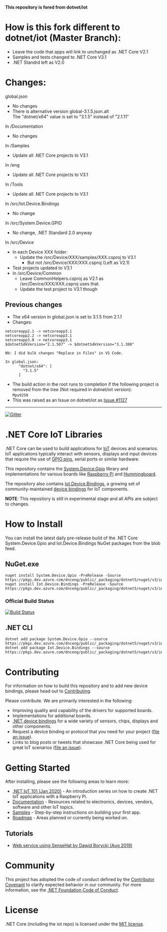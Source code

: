 **This repository is fored from dotnet/iot**

# How is this fork different to dotnet/iot (Master Branch):
  - Leave the code that apps will link to unchanged as .NET Core V2.1
  - Samples and tests changed to .NET Core V3.1
  - .NET Standrd left as V2.0

# Changes:

global.json
  - No changes
  - There is alternative version global-3.1.5.json.alt  
  The "dotnet/x64" value is set to "3.1.5" instead of "2.1.11"

In /Documentation
  - No changes

In /Samples
  - Update all .NET Core projects to V3.1

In /eng
  - Update all .NET Core projects to V3.1

In /Tools
  - Update all .NET Core projects to V3.1

In /src/Iot.Device.Bindings
  - No change

In /src/System.Device.GPIO
  - No change,  .NET Standard 2.0 anyway

In /src/Device
  - In each Device XXX folder:
    - Update the /src/Device/XXX/samples/XXX.csproj to V3.1
      - But not /src/Device/XXX/XXX.csproj (Left as V2.1)
  - Test projects updated to V3.1
  - In /src/Device/Common
    - Leave CommonHelpers.csproj as V2.1   as /src/Device/XXX/XXX.csproj uses that.
    - Update the test project to V3.1 though

## Previous changes 

- The x64 version in global.json is set to 3.1.5 from 2.1.1
- Changes:
```
netcoreapp2.1 -> netcoreapp3.1
netcoreapp2.2 -> netcoreapp3.1
netcoreapp3.0 -> netcoreapp3.1
$dotnetSdkVersion="2.1.507" -> $dotnetSdkVersion="3.1.300"

Nb: I did bulk changes "Replace in Files" in VS Code.

In global.json:
      "dotnet/x64": [
        "3.1.5"
      ]
 ```  
 - The build action in the root runs to completion if the following project is removed from the tree (Not required in dotnet/iot version):  
   ```Mpu9250```
 - This was raised as an Issue on dotnet/iot as [Issue #1127](https://github.com/dotnet/iot/issues/1127)

<hr>

[![Gitter](https://badges.gitter.im/Join%20Chat.svg)](https://gitter.im/dotnet/iot)

# .NET Core IoT Libraries

.NET Core can be used to build applications for [IoT](https://en.wikipedia.org/wiki/Internet_of_things) devices and scenarios. IoT applications typically interact with sensors, displays and input devices that require the use of [GPIO pins](https://en.wikipedia.org/wiki/General-purpose_input/output), serial ports or similar hardware.

This repository contains the [System.Device.Gpio](https://www.nuget.org/packages/System.Device.Gpio) library and implementations for various boards like [Raspberry Pi](https://www.raspberrypi.org/) and [Hummingboard](https://www.solid-run.com/nxp-family/hummingboard/).

The repository also contains [Iot.Device.Bindings](https://www.nuget.org/packages/Iot.Device.Bindings), a growing set of community-maintained [device bindings](src/devices/README.md) for IoT components.

**NOTE**: This repository is still in experimental stage and all APIs are subject to changes.

# How to Install

You can install the latest daily pre-release build of the .NET Core System.Device.Gpio and Iot.Device.Bindings NuGet packages from the blob feed.
  
## NuGet.exe
~~~~
nuget install System.Device.Gpio -PreRelease -Source https://pkgs.dev.azure.com/dnceng/public/_packaging/dotnet5/nuget/v3/index.json
nuget install Iot.Device.Bindings -PreRelease -Source https://pkgs.dev.azure.com/dnceng/public/_packaging/dotnet5/nuget/v3/index.json
~~~~
### Official Build Status
[![Build Status](https://dev.azure.com/dnceng/public/_apis/build/status/dotnet/iot/dotnet.iot.github?branchName=master)](https://dev.azure.com/dnceng/public/_build/latest?definitionId=268&branchName=master)

## .NET CLI
~~~~
dotnet add package System.Device.Gpio --source https://pkgs.dev.azure.com/dnceng/public/_packaging/dotnet5/nuget/v3/index.json
dotnet add package Iot.Device.Bindings --source https://pkgs.dev.azure.com/dnceng/public/_packaging/dotnet5/nuget/v3/index.json
~~~~

# Contributing

For information on how to build this repository and to add new device bindings, please head out to [Contributing](Documentation/CONTRIBUTING.md).

Please contribute. We are primarily interested in the following:

* Improving quality and capability of the drivers for supported boards.
* Implementations for additional boards.
* [.NET device bindings](src/devices) for a wide variety of sensors, chips, displays and other components.
* Request a device binding or protocol that you need for your project ([file an issue](https://github.com/dotnet/iot/issues)).
* Links to blog posts or tweets that showcase .NET Core being used for great IoT scenarios ([file an issue](https://github.com/dotnet/iot/issues)).

# Getting Started

After installing, please see the following areas to learn more:

* [.NET IoT 101 (Jan 2020)](https://channel9.msdn.com/Series/IoT-101) - An introduction series on how to create .NET IoT applications with a Raspberry Pi.
* [Documentation](Documentation/README.md) - Resources related to electronics, devices, vendors, software and other IoT topics.
* [Samples](samples/README.md) - Step-by-step instructions on building your first app.
* [Roadmap](Documentation/roadmap.md) - Areas planned or currently being worked on.

## Tutorials

* [Web service using SenseHat by Dawid Borycki (Aug 2019)](https://msdn.microsoft.com/magazine/mt833493)

# Community 

This project has adopted the code of conduct defined by the [Contributor Covenant](https://contributor-covenant.org/)
to clarify expected behavior in our community. For more information, see the [.NET Foundation Code of Conduct](https://www.dotnetfoundation.org/code-of-conduct).

# License

.NET Core (including the iot repo) is licensed under the [MIT license](LICENSE).

